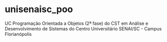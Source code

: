 # unisenaisc_poo
UC Programação Orientada a Objetos (2ª fase) do CST em Análise e Desenvolvimento de Sistemas do Centro Universitário SENAI/SC - Campus Florianópolis
